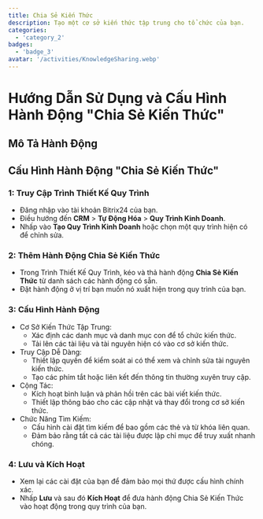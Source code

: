 ```yaml
---
title: Chia Sẻ Kiến Thức
description: Tạo một cơ sở kiến thức tập trung cho tổ chức của bạn.
categories: 
  - 'category_2'
badges: 
  - 'badge_3'
avatar: '/activities/KnowledgeSharing.webp'
---
```

# Hướng Dẫn Sử Dụng và Cấu Hình Hành Động "Chia Sẻ Kiến Thức"

## Mô Tả Hành Động

## **Cấu Hình Hành Động "Chia Sẻ Kiến Thức"**

### 1: Truy Cập Trình Thiết Kế Quy Trình
- Đăng nhập vào tài khoản Bitrix24 của bạn.
- Điều hướng đến **CRM** > **Tự Động Hóa** > **Quy Trình Kinh Doanh**.
- Nhấp vào **Tạo Quy Trình Kinh Doanh** hoặc chọn một quy trình hiện có để chỉnh sửa.

### 2: Thêm Hành Động Chia Sẻ Kiến Thức
- Trong Trình Thiết Kế Quy Trình, kéo và thả hành động **Chia Sẻ Kiến Thức** từ danh sách các hành động có sẵn.
- Đặt hành động ở vị trí bạn muốn nó xuất hiện trong quy trình của bạn.

### 3: Cấu Hình Hành Động
- Cơ Sở Kiến Thức Tập Trung:
  - Xác định các danh mục và danh mục con để tổ chức kiến thức.
  - Tải lên các tài liệu và tài nguyên hiện có vào cơ sở kiến thức.
- Truy Cập Dễ Dàng:
  - Thiết lập quyền để kiểm soát ai có thể xem và chỉnh sửa tài nguyên kiến thức.
  - Tạo các phím tắt hoặc liên kết đến thông tin thường xuyên truy cập.
- Cộng Tác:
  - Kích hoạt bình luận và phản hồi trên các bài viết kiến thức.
  - Thiết lập thông báo cho các cập nhật và thay đổi trong cơ sở kiến thức.
- Chức Năng Tìm Kiếm:
  - Cấu hình cài đặt tìm kiếm để bao gồm các thẻ và từ khóa liên quan.
  - Đảm bảo rằng tất cả các tài liệu được lập chỉ mục để truy xuất nhanh chóng.

### 4: Lưu và Kích Hoạt
- Xem lại các cài đặt của bạn để đảm bảo mọi thứ được cấu hình chính xác.
- Nhấp **Lưu** và sau đó **Kích Hoạt** để đưa hành động Chia Sẻ Kiến Thức vào hoạt động trong quy trình của bạn.